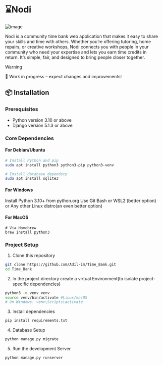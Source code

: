 # ⌛Nodi
![image](https://github.com/user-attachments/assets/cab15be6-53b9-42b0-a1c3-05a7929f435f)

Nodi is a community time bank web application that makes it easy to share your skills and time with others. Whether you’re offering tutoring, home repairs, or creative workshops, Nodi connects you with people in your community who need your expertise and lets you earn time credits in return. It’s simple, fair, and designed to bring people closer together.


>[!WARNING] 
>🚧 Work in progress – expect changes and improvements!


## 📦 Installation

### Prerequisites

- Python version 3.10 or above
- Django version 5.1.3 or above

### Core Dependencies

#### For Debian/Ubuntu

```bash
# Install Python and pip
sudo apt install python3 python3-pip python3-venv

# Install database dependecy
sudo apt install sqlite3
```

#### For Windows

 Install Python 3.10+ from python.org
 Use Git Bash or WSL2 (better option) or Any other Linux distro(an even better option) 

#### For MacOS

```
# Via Homebrew
brew install python3 
```

### Project Setup

1. Clone this repository
```bash
git clone https://github.com/Adil-im/Time_Bank.git
cd Time_Bank
```

2. In the project directory create a virtual Environment(to isolate project-specific dependencies)
```bash
python3 -m venv venv
source venv/bin/activate #Linux/macOS
# On Windows: venv\Scripts\activate
```

3. Install dependencies
```bash
pip install requirements.txt
```

4. Database Setup
```bash
python manage.py migrate
```

5. Run the development Server
```bash
python manage.py runserver
```


















 	
